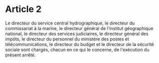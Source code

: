 # Article 2

Le directeur du service central hydrographique, le directeur du commissariat à la marine, le directeur général de l'institut géographique national, le directeur des services judiciaires, le directeur général des impôts, le directeur du personnel du ministère des postes et télécommunications, le directeur du budget et le directeur de la sécurité sociale sont chargés, chacun en ce qui le concerne, de l'exécution du présent arrêté.
